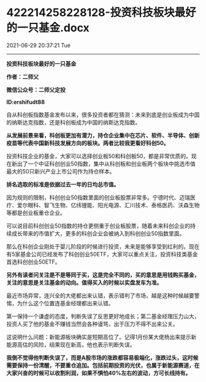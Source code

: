 # 422214258228128-投资科技板块最好的一只基金.docx

2021-06-29 20:37:21 Tue

----

__投资科技板块最好的一只基金__

__作者：二师父__

__微信公众号：二师父定投__

__ID:ershifudt88__

自从科创板指数基金发布以来，很多投资者都在猜测：未来到底是创业板成为中国的纳斯达克指数，还是科创板成为中国的纳斯达克指数。

__从发展前景来看，科创板更加有潜力，持仓企业集中在芯片、软件、半导体、创新疫苗等代表中国新科技发展方向的板块。两者比较我更看好科创50。__

投资科技企业的基金，大家可以选择创业板50和科创板50，都是非常优质的。现在新出了一个中证科创创业50指数，集中从科创板和创业板两个板块中挑选市值最大的50只新兴产业上市公司作为持仓样本。

__排名选取的标准是依据过去一年的日均总市值。__

因为规则的限制，科创创业50指数里面的创业板股票非常多。宁德时代、迈瑞医疗、爱尔眼科、智飞生物、亿纬锂能、阳光电源、汇川技术、泰格医药、沃森生物等都是创业板重仓企业。

可以说目前科创创业50指数的持仓更侧重于创业板股票，随着未来科创企业的持续成长带来的市值扩大，更多的科创企业会被纳入到科创创业50指数里面。

那么在科创企业刚处于婴儿阶段的时候进行投资，未来是能够享受到红利的。现在有5家基金公司已经发布了科创创业50ETF，大家可以重点关注，投资科技类基金首选科创创业50ETF。

__另外有读者问关注是不是等同于买，这是完全不同的，买的意思是用钱购买基金，关注的意思是关注基金的动向。值得买入的时候以实盘发车为准。__

最近市场异常，连兴全的大佬都出来认错，表示错判了市场，越是这种时候越要警惕，为什么这个位置连基金经理都出来认错。

第一保持一个谦虚的态度，判断失误了反思更好地成长；第二基金经理压力山大，投资人买了他的基金不赚钱当然会各种谩骂，出于压力不得不出来公关。

这说明什么问题：新能源板块确实是短期高位了。记得1月份某大佬杨出来提示新能源高估的风险，结果现在新高，他也表示判断失误。

__我倒不觉得他判断失误了，而是A股市场的涨跌都容易极端化，涨跌过头，这时候需要保持一份清醒，不要重仓追加。包括前期投资的光伏，也属于新能源赛道，在大家兴奋的时候可以收割利润，如果不惧怕40%左右的波动，方可长线持有。__

